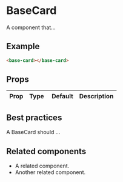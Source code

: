 # BaseCard

A component that...

## Example

```html
<base-card></base-card>
```

## Props

Prop | Type | Default | Description
--- | --- | --- | ---

## Best practices

A BaseCard should ...

## Related components

- A related component.
- Another related component.
